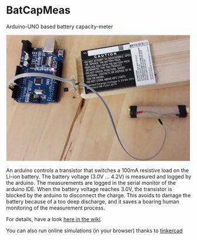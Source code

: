 # BatCapMeas
Arduino-UNO based battery capacity-meter

<img src="https://raw.githubusercontent.com/Art-ut-Kia/BatCapMeas/master/Wiki%20illustrations/BCM_overallDevice.jpg"
width="500">

An arduino controls a transistor that switches a 100mA resistive load on the Li-ion battery.
The battery voltage (3.0V ... 4.2V) is measured and logged by the arduino.
The measurements are logged in the serial monitor of the arduino IDE.
When the battery voltage reaches 3.0V, the transistor is blocked by the arduino to disconnect the charge. This avoids to damage the battery because of a too deep discharge, and it saves a boaring human monitoring of the measurement process.

For details, have a look [here in the wiki](https://github.com/Art-ut-Kia/BatCapMeas/wiki).

You can also run online simulations (in your browser) thanks to [tinkercad](https://www.tinkercad.com/things/fODc21Yx3Dx)

